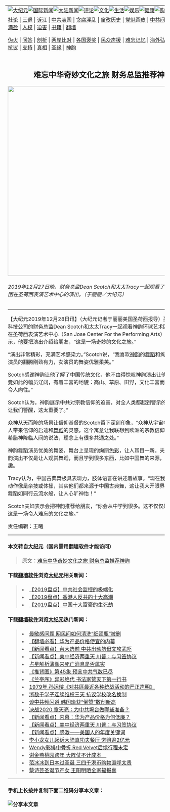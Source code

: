 <a name="1" id="1" target="_blank"></a><span id="1"></span>
<table border="0"><tr><td colspan="2" VALIGN=TOP><a href="https://github.com/sloxqr240/djy/blob/master/gb/nsc413.md#1"><img src="https://raw.githubusercontent.com/sloxqr240/www/master/t/djy/1.jpg" title="大纪元"></a><a href="https://github.com/sloxqr240/djy/blob/master/gb/n24hr.md#1"><img src="https://raw.githubusercontent.com/sloxqr240/www/master/t/djy/3.jpg" title="国际新闻"></a><a href="https://github.com/sloxqr240/djy/blob/master/gb/nsc413.md#1"><img src="https://raw.githubusercontent.com/sloxqr240/www/master/t/djy/4.jpg" title="大陆新闻"></a><a href="https://github.com/sloxqr240/djy/blob/master/gb/news392.md#1"><img src="https://raw.githubusercontent.com/sloxqr240/www/master/t/djy/5.jpg" title="评论"></a><a href="https://github.com/sloxqr240/djy/blob/master/gb/news2007.md#1"><img src="https://raw.githubusercontent.com/sloxqr240/www/master/t/djy/6.jpg" title="文化"></a><a href="https://github.com/sloxqr240/djy/blob/master/gb/news2008.md#1"><img src="https://raw.githubusercontent.com/sloxqr240/www/master/t/djy/7.jpg" title="生活"></a><a href="https://github.com/sloxqr240/djy/blob/master/gb/ncyule.md#1"><img src="https://raw.githubusercontent.com/sloxqr240/www/master/t/djy/8.jpg" title="娱乐"></a><a href="https://github.com/sloxqr240/djy/blob/master/gb/nsc1002.md#1"><img src="https://raw.githubusercontent.com/sloxqr240/www/master/t/djy/9.jpg" title="健康"><a href="https://www.youlucky.com"><img src="https://raw.githubusercontent.com/sloxqr240/www/master/t/djy/10.jpg" title="购物"></a><a href="https://www.supportepoch.org/donation?utm_medium=epochtimes&utm_source=referral&utm_campaign=donate_button_djyhomepage"><img src="https://raw.githubusercontent.com/sloxqr240/www/master/t/djy/12.jpg" title="捐款"></a></td></tr>
<tr><td colspan="2" VALIGN=TOP><a target="_blank" href="https://github.com/sloxqr240/djy/blob/master/gb/9p.md#1">社论</a> | <a target="_blank" href="https://github.com/sloxqr240/djy/blob/master/gb/nf5657.md#1">三退</a> | <a target="_blank" href="https://github.com/sloxqr240/djy/blob/master/gb/nf6123.md#1">诉江</a> | <a target="_blank" href="https://github.com/sloxqr240/djy/blob/master/gb/nf1176117.md#1">中共卖国</a> | <a target="_blank" href="https://github.com/sloxqr240/djy/blob/master/gb/nf5773.md#1">贪腐淫乱</a> | <a target="_blank" href="https://github.com/sloxqr240/djy/blob/master/gb/nf1176115.md#1">窜改历史</a> | <a target="_blank" href="https://github.com/sloxqr240/djy/blob/master/gb/nf1176107.md#1">党魁画皮</a> | <a target="_blank" href="https://github.com/sloxqr240/djy/blob/master/gb/nf1320400.md#1">中共间谍</a> | <a target="_blank" href="https://github.com/sloxqr240/djy/blob/master/gb/nf1176114.md#1">破坏传统</a> | <a target="_blank" href="https://github.com/sloxqr240/djy/blob/master/gb/nf5287.md#1">恶贯满盈</a> | <a target="_blank" href="https://github.com/sloxqr240/djy/blob/master/gb/ncid278.md#1">人权</a> | <a target="_blank" href="https://github.com/sloxqr240/djy/blob/master/gb/nf1176111.md#1">迫害</a> | <a target="_blank" href="https://github.com/sloxqr240/djy/blob/master/gb/nf1235328.md#1">书籍</a> | <a target="_blank" href="https://github.com/sloxqr240/www/blob/master/README.md?zsrh#1">翻墙</a></p><p><a target="_blank" href="https://github.com/sloxqr240/djy/blob/master/gb/nf5562.md#1">伪火</a> | <a target="_blank" href="https://github.com/sloxqr240/djy/blob/master/gb/nf4378.md#1">问答</a> | <a target="_blank" href="https://github.com/sloxqr240/djy/blob/master/gb/nf5792.md#1">剖析</a> | <a target="_blank" href="https://github.com/sloxqr240/djy/blob/master/gb/nf5735.md#1">两岸比对</a> | <a target="_blank" href="https://github.com/sloxqr240/djy/blob/master/gb/nf6119.md#1">各国褒奖</a> | <a target="_blank" href="https://github.com/sloxqr240/djy/blob/master/gb/nf6120.md#1">民众声援</a> | <a target="_blank" href="https://github.com/sloxqr240/djy/blob/master/gb/nf1188594.md#1">难忘记忆</a> | <a target="_blank" href="https://github.com/sloxqr240/djy/blob/master/gb/nf3180.md#1">海外弘传</a> | <a target="_blank" href="https://github.com/sloxqr240/djy/blob/master/gb/nf5410.md#1">万人上访</a> | <a target="_blank" href="https://github.com/sloxqr240/ntdtv/blob/master/gb/prog1530_1.md#1">和平抗议</a> | <a target="_blank" href="https://github.com/sloxqr240/djy/blob/master/gb/nf4386.md#1">支持</a> | <a target="_blank" href="https://github.com/sloxqr240/djy/blob/master/gb/nf4389.md#1">真相</a> | <a target="_blank" href="https://github.com/sloxqr240/djy/blob/master/gb/nf5790.md#1">圣缘</a> | <a target="_blank" href="https://github.com/sloxqr240/djy/blob/master/gb/nf4786.md#1">神韵</a></td></tr>
<tr><td VALIGN=TOP width="626"><h2 align=center>难忘中华奇妙文化之旅 财务总监推荐神韵</h2>
<img width="600" src="http://i.epochtimes.com/assets/uploads/2019/12/1912280150532153-600x400.jpg" />
<h6>2019年12月27日晚，财务总监Dean Scotch和太太Tracy一起观看了神韵环球艺术团在圣荷西表演艺术中心的演出。（于丽丽／大纪元）
</h6>
<hr>
	<p>【大纪元2019年12月28日讯】（大纪元记者于丽丽美国圣荷西报导）圣荷西一家高科技公司的财务总监Dean Scotch和太太Tracy一起观看<a href="https://github.com/sloxqr240/djy/blob/master/gb/tag/%E7%A5%9E%E9%9F%B5.md">神韵</a>环球艺术团12月27日晚在圣荷西表演艺术中心（San Jose Center For the Performing Arts）的演出后表示，他要把演出介绍给朋友，“这是一场奇妙的文化之旅。”</p>
<p>“演出非常精彩，充满艺术感染力。”Scotch说，“我喜欢<a href="https://github.com/sloxqr240/djy/blob/master/gb/tag/%E7%A5%9E%E9%9F%B5.md">神韵</a>的<a href="https://github.com/sloxqr240/djy/blob/master/gb/tag/%E8%88%9E%E8%B9%88.md">舞蹈</a>和绚丽的<a href="https://github.com/sloxqr240/djy/blob/master/gb/tag/%E8%89%B2%E5%BD%A9.md">色彩</a>。男演员的翻腾刚劲有力，女演员的舞姿优雅柔美。”</p>
<p>Scotch感谢神韵让他了解了中国传统文化，他不由得惊叹神韵演出让他看到，“中国竟如此的幅员辽阔，有着丰富的地貌：高山、草原、田野，文化丰富而多元，这一切令人向往。”</p>
<p>Scotch认为，神韵展示中共对宗教信仰的迫害，对全人类都起到警示的作用，“真相让我们警醒，这太重要了。”</p>
<p>众神从天而降的场景让信仰基督的Scotch留下深刻印象，“众神从宇宙中来，下世给人带来信仰的启迪和<a href="https://github.com/sloxqr240/djy/blob/master/gb/tag/%E8%88%9E%E8%B9%88.md">舞蹈</a>的灵感，这个寓意让我联想到欧洲的宗教信仰，他们也有古希腊神降临人间的说法，理念上有很多共通之处。”</p>
<p>神韵舞蹈演员优美的舞姿，舞台上呈现的绚丽<a href="https://github.com/sloxqr240/djy/blob/master/gb/tag/%E8%89%B2%E5%BD%A9.md">色彩</a>，让人耳目一新。夫妇俩认为，神韵演出不仅是让人观赏舞蹈，而且学到很多东西，比如中国舞的来源，也让人感到兴趣。</p>
<p>Tracy认为，中国古典舞极具表现力，肢体语言在讲述着故事。“现在我知道了，很多动作像是杂技或体操，其实他们都来源于中国古典舞，这让我大开眼界。”她说，“神韵舞蹈如同行云流水般，让人心旷神怡！”</p>
<p>Scotch夫妇表示会把神韵推荐给朋友，“你会从中学到很多。这不仅仅是舞蹈演出，这是一场令人难忘的文化之旅。”</p>
<p>责任编辑：王曦</p>
	
<hr>

#### 本文转自<a href="http://www.epochtimes.com">大纪元</a>（国内需用<a href="https://git.io/JesJV">翻墙软件</a>才能访问）
> 原文：<a href="http://www.epochtimes.com/gb/19/12/28/n11751238.htm">难忘中华奇妙文化之旅 财务总监推荐神韵</a>


#### 下载<a href="https://git.io/JesJV">翻墙软件</a>浏览<a href="http://www.epochtimes.com">大纪元</a>相关新闻：
> <li><a href="http://www.epochtimes.com/gb/19/12/27/n11749651.htm">【2019盘点】中共社会监控的极端化</a></li>
> <li><a href="http://www.epochtimes.com/gb/19/12/21/n11736597.htm">【2019盘点】香港人反共的十大高潮</a></li>
> <li><a href="http://www.epochtimes.com/gb/19/12/24/n11742862.htm">【2019盘点】中国十大富豪的生死劫</a></li>

#### 下载<a href="https://git.io/JesJV">翻墙软件</a>浏览<a href="http://www.epochtimes.com">大纪元</a>热门新闻：
> <li><a href="http://www.epochtimes.com/gb/19/12/27/n11748993.htm">最敏感问题 网民问如何清洗“细颈瓶”被删</a></li>
> <li><a href="http://www.epochtimes.com/gb/19/12/27/n11748096.htm">【翻墙必看】华为产品价格便宜的内幕</a></li>
> <li><a href="http://www.epochtimes.com/gb/19/12/27/n11750108.htm">【新闻看点】台大选前 中共出动航母文攻武吓</a></li>
> <li><a href="http://www.epochtimes.com/gb/19/12/27/n11749711.htm">【新闻看点】美中经济两重天 川普：与习签协议</a></li>
> <li><a href="http://www.epochtimes.com/gb/19/12/19/n11733387.htm">占星解析薄熙来死亡消息是否属实</a></li>
> <li><a href="http://www.epochtimes.com/gb/19/12/26/n11745932.htm">《推背图》第45象 预言中共气数已尽</a></li>
> <li><a href="http://www.epochtimes.com/gb/19/12/24/n11741785.htm">《兰亭序》异彩绝代 书法家赞天下第一行书</a></li>
> <li><a href="http://www.epochtimes.com/gb/19/12/23/n11740590.htm">1979年 孙运璿《对共匪最近各种统战活动的严正声明》</a></li>
> <li><a href="http://www.epochtimes.com/gb/19/12/26/n11746173.htm">浙数千学子连续维权三天 抗议学校改名换制</a></li>
> <li><a href="http://www.epochtimes.com/gb/19/12/25/n11745304.htm">谈中共频闪避 韩国瑜获“倒赞”数创新高</a></li>
> <li><a href="http://www.epochtimes.com/gb/19/12/26/n11746133.htm">决战2020 章天亮：为中共垮台做哪些准备？</a></li>
> <li><a href="http://www.epochtimes.com/gb/19/12/26/n11747231.htm">【新闻看点】内幕：华为产品价格为何低廉？</a></li>
> <li><a href="http://www.epochtimes.com/gb/19/12/27/n11749711.htm">【新闻看点】美中经济两重天 川普：与习签协议</a></li>
> <li><a href="http://www.epochtimes.com/gb/19/12/26/n11747230.htm">【新闻看点】感激——美国人的年度关键词</a></li>
> <li><a href="http://www.epochtimes.com/gb/19/12/25/n11745357.htm">李小龙女儿起诉大陆真功夫餐厅 索赔逾2亿元</a></li>
> <li><a href="http://www.epochtimes.com/gb/19/12/25/n11744661.htm">Wendy彩排中骨折 Red Velvet后续行程未定</a></li>
> <li><a href="http://www.epochtimes.com/gb/19/12/25/n11744605.htm">谢金燕桃园跨年 大阵仗不计成本　</a></li>
> <li><a href="http://www.epochtimes.com/gb/19/12/26/n11747512.htm">范冰冰到日本过圣诞 三四千港币购物直呼太贵</a></li>
> <li><a href="http://www.epochtimes.com/gb/19/12/25/n11745440.htm">蔡诗芸圣诞节产女 王阳明晒全家福报喜</a></li>
<hr>

#### 手机上长按并复制下面二维码分享本文章：<br><br><img src="http://d1p1.ip.zn2.us/v.php?action=qrcode&url=https://github.com/sloxqr240/djy/blob/master/gb/19/12/28/n11751238.md%231" title="分享本文章"></td><td VALIGN=TOP><a href="https://github.com/sloxqr240/djy/blob/master/gb/16/1/21/n4622075.md?dfh#1" target="_blank"><img src="https://raw.githubusercontent.com/sloxqr240/djy/master/gb/300/wei-f1.jpg" title="中共的伪火骗局"  alt="中共的伪火骗局"></a><br><a href="https://github.com/sloxqr240/www/blob/master/README.md?dfh#9" target="_blank"><img src="https://raw.githubusercontent.com/sloxqr240/djy/master/gb/300/yong-h.jpg" title="永恒的见证"  alt="永恒的见证"></a><br><a href="https://github.com/sloxqr240/djy/blob/master/gb/13/9/29/n3974789.md?dfh#1" target="_blank"><img src="https://raw.githubusercontent.com/sloxqr240/djy/master/gb/300/shang-lnz.jpg" title="善良女子被中共投男牢"  alt="善良女子被中共投男牢"></a><br><a href="https://github.com/sloxqr240/djy/blob/master/gb/16/3/16/n4663449.md?dfh#1" target="_blank"><img src="https://raw.githubusercontent.com/sloxqr240/djy/master/gb/300/huo-z3.jpg" title="警卫目击活摘器官"  alt="警卫目击活摘器官"></a><br><a href="https://github.com/sloxqr240/djy/blob/master/gb/16/8/7/n8177641.md?dfh#1" target="_blank"><img src="https://raw.githubusercontent.com/sloxqr240/djy/master/gb/300/huo-z4.jpg" title="证人描述活摘恐怖"  alt="证人描述活摘恐怖"></a><br><a href="https://github.com/sloxqr240/djy/blob/master/gb/10/4/19/n2881569.md?dfh#1" target="_blank"><img src="https://raw.githubusercontent.com/sloxqr240/djy/master/gb/300/huo-z1.jpg" title="揭开活摘器官黑幕"  alt="揭开活摘器官黑幕"></a><br><a href="https://github.com/sloxqr240/djy/blob/master/gb/10/11/7/n3077476.md?dfh#1" target="_blank"><img src="https://raw.githubusercontent.com/sloxqr240/djy/master/gb/300/ma-ks.jpg" title="马克思的成魔之路"  alt="马克思的成魔之路"></a><br><a href="https://github.com/sloxqr240/djy/blob/master/gb/14/6/9/n4173977.md?dfh#1" target="_blank"><img src="https://raw.githubusercontent.com/sloxqr240/djy/master/gb/300/chang-zs.jpg" title="藏字石 蕴天机"  alt="藏字石 蕴天机"></a><br><a href="https://github.com/sloxqr240/djy/blob/master/gb/18/5/10/n10381511.md?dfh#1" target="_blank"><img src="https://raw.githubusercontent.com/sloxqr240/djy/master/gb/300/st1.jpg" title="关注3亿人三退"  alt="关注3亿人三退"></a><br><a href="https://github.com/sloxqr240/djy/blob/master/gb/18/3/21/n10237682.md?dfh#1" target="_blank"><img src="https://raw.githubusercontent.com/sloxqr240/djy/master/gb/300/jie-t.jpg" title="解体中共复兴中华"  alt="解体中共复兴中华"></a><br><a href="https://github.com/sloxqr240/djy/blob/master/gb/9/2/9/n2422991.md?dfh#1" target="_blank"><img src="https://raw.githubusercontent.com/sloxqr240/djy/master/gb/300/gao-zs.jpg" title="中共迫害良心律师"  alt="中共迫害良心律师"></a><br><a href="https://github.com/sloxqr240/djy/blob/master/gb/18/12/9/n10900044.md?dfh#1" target="_blank"><img src="https://raw.githubusercontent.com/sloxqr240/djy/master/gb/300/sj1.jpg" title="303万人举报江泽民"  alt="303万人举报江泽民"></a><br><a href="https://github.com/sloxqr240/djy/blob/master/gb/18/8/28/n10672014.md?dfh#1" target="_blank"><img src="https://raw.githubusercontent.com/sloxqr240/djy/master/gb/300/sj2.jpg" title="这些官员为何起诉江泽民"  alt="这些官员为何起诉江泽民"></a><br><a href="https://github.com/sloxqr240/djy/blob/master/gb/8/12/18/n2367165.md?dfh#1" target="_blank"><img src="https://raw.githubusercontent.com/sloxqr240/djy/master/gb/300/liangan.jpg" title="海峡两岸的强烈对比"  alt="海峡两岸的强烈对比"></a><br><a href="https://github.com/sloxqr240/djy/blob/master/gb/15/12/10/n4593139.md?dfh#1" target="_blank"><img src="https://raw.githubusercontent.com/sloxqr240/djy/master/gb/300/jia-ndzl.jpg" title="加拿大总理的贺信"  alt="加拿大总理的贺信"></a><br><a href="https://github.com/sloxqr240/djy/blob/master/gb/11/6/17/n3289382.md?dfh#1" target="_blank"><img src="https://raw.githubusercontent.com/sloxqr240/djy/master/gb/300/xiao-wd.jpg" title="探寻真相兼听则明"  alt="探寻真相兼听则明"></a><br><a href="https://github.com/sloxqr240/djy/blob/master/gb/18/10/27/n10812623.md?dfh#1" target="_blank"><img src="https://raw.githubusercontent.com/sloxqr240/djy/master/gb/300/yindu.jpg" title="印度媒体报道东方"  alt="印度媒体报道东方"></a><br><a href="https://github.com/sloxqr240/djy/blob/master/gb/18/6/9/n10469652.md?dfh#1" target="_blank"><img src="https://raw.githubusercontent.com/sloxqr240/djy/master/gb/300/xie-j.jpg" title="不一样的海外校园"  alt="不一样的海外校园"></a><br><a href="https://github.com/sloxqr240/djy/blob/master/gb/7/4/5/n1669415.md?dfh#1" target="_blank"><img src="https://raw.githubusercontent.com/sloxqr240/djy/master/gb/300/li-up.jpg" title="从大师到徒弟的传奇"  alt="从大师到徒弟的传奇"></a><br><a href="https://github.com/sloxqr240/djy/blob/master/gb/17/5/26/n9191512.md?dfh#1" target="_blank"><img src="https://raw.githubusercontent.com/sloxqr240/djy/master/gb/300/zfl2.jpg" title="亿万人与东方一本奇书"  alt="亿万人与东方一本奇书"></a><br><a href="https://github.com/sloxqr240/djy/blob/master/gb/13/11/27/n4020290.md?dfh#1" target="_blank"><img src="https://raw.githubusercontent.com/sloxqr240/djy/master/gb/300/zhen-h.jpg" title="大陆见不到的震撼场面"  alt="大陆见不到的震撼场面"></a><br><a href="https://github.com/sloxqr240/djy/blob/master/gb/15/7/17/n4482910.md?dfh#1" target="_blank"><img src="https://raw.githubusercontent.com/sloxqr240/djy/master/gb/300/dalu-sk.jpg" title="人心向善 大陆当初盛况"  alt="人心向善 大陆当初盛况"></a><br><a href="https://github.com/sloxqr240/djy/blob/master/gb/19/1/5/n10955468.md?dfh#1" target="_blank"><img src="https://raw.githubusercontent.com/sloxqr240/djy/master/gb/300/zfl1.jpg" title="追寻真理 这书讲什么"  alt="追寻真理 这书讲什么"></a><br><a href="https://github.com/sloxqr240/www/blob/master/README.md?dfh#1" target="_blank"><img src="https://raw.githubusercontent.com/sloxqr240/djy/master/gb/300/fq1.jpg" title="下载免费翻墙软件"  alt="下载免费翻墙软件"></a><br></td></tr></table>
